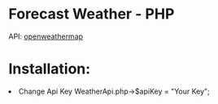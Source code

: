 <h1>Forecast Weather - PHP</h1>
API: <a href="openweathermap.org" target="_blank">openweathermap</a>

<h1>Installation:</h1>
<li>Change Api Key  WeatherApi.php->$apiKey = "Your Key";
</li>